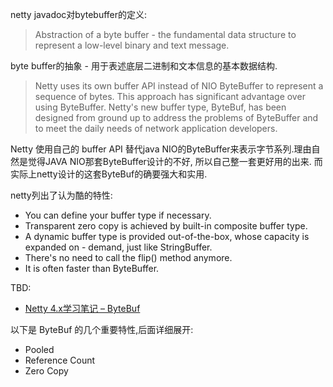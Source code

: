 
netty javadoc对bytebuffer的定义:

> Abstraction of a byte buffer - the fundamental data structure to represent a low-level binary and text message.

byte buffer的抽象 - 用于表述底层二进制和文本信息的基本数据结构.

> Netty uses its own buffer API instead of NIO ByteBuffer to represent a sequence of bytes. This approach has significant advantage over using ByteBuffer. Netty's new buffer type, ByteBuf, has been designed from ground up to address the problems of ByteBuffer and to meet the daily needs of network application developers.

Netty 使用自己的 buffer API 替代java NIO的ByteBuffer来表示字节系列.理由自然是觉得JAVA NIO那套ByteBuffer设计的不好, 所以自己整一套更好用的出来. 而实际上netty设计的这套ByteBuf的确要强大和实用.

netty列出了认为酷的特性:

- You can define your buffer type if necessary.
- Transparent zero copy is achieved by built-in composite buffer type.
- A dynamic buffer type is provided out-of-the-box, whose capacity is expanded on - demand, just like StringBuffer.
- There's no need to call the flip() method anymore.
- It is often faster than ByteBuffer.

TBD:

- [Netty 4.x学习笔记 – ByteBuf](http://hongweiyi.com/2014/01/netty-4-x-bytebuf/)

以下是 ByteBuf 的几个重要特性,后面详细展开:

- Pooled
- Reference Count
- Zero Copy
